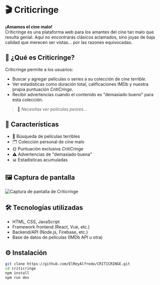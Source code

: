 # 🎬 Criticringe

**¡Amamos el cine malo!**  
Criticringe es una plataforma web para los amantes del cine tan malo que resulta genial. Aquí no encontrarás clásicos aclamados, sino joyas de baja calidad que merecen ser vistas... por las razones equivocadas.

## 📌 ¿Qué es Criticringe?

Criticringe permite a los usuarios:

- Buscar y agregar películas o series a su colección de _cine terrible_.
- Ver estadísticas como duración total, calificaciones IMDb y nuestra propia puntuación _CritiCringe_.
- Recibir advertencias cuando el contenido es "demasiado bueno" para esta colección.

> 🧠 _Necesitas ver películas peores..._

## 🚀 Características

- 🔎 Búsqueda de películas terribles
- 🗂️ Colección personal de cine malo
- 🌞 Puntuación exclusiva _CritiCringe_
- ⚠️ Advertencias de "demasiado buena"
- 📊 Estadísticas acumuladas

## 🖼️ Captura de pantalla

![Captura de pantalla de Criticringe](ruta/a/tu/imagen.png)

## 🛠️ Tecnologías utilizadas

- HTML, CSS, JavaScript
- Framework frontend (React, Vue, etc.)
- Backend/API (Node.js, Firebase, etc.)
- Base de datos de películas (IMDb API u otra)

## ⚙️ Instalación

```bash
git clone https://github.com/ElReyAlfredo/CRITICRINGE.git
cd criticringe
npm install
npm run dev
```
